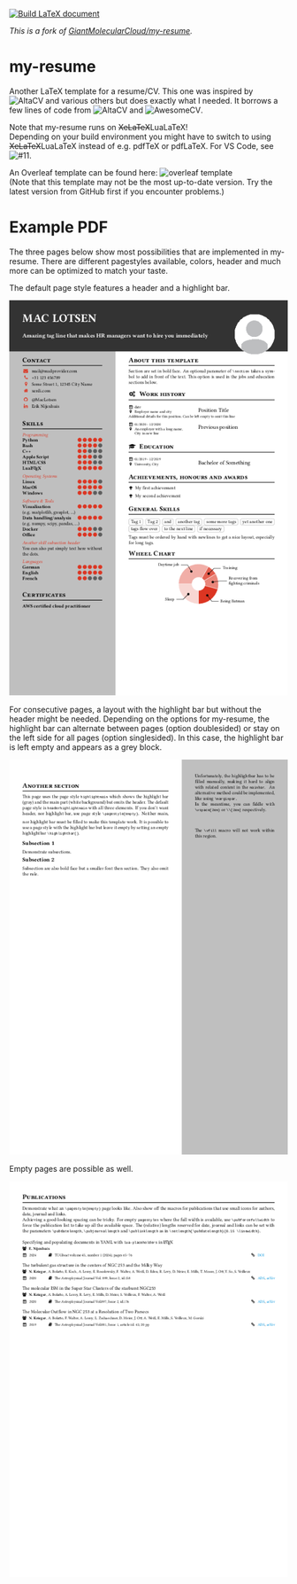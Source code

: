 [![Build LaTeX document](https://github.com/GiantMolecularCloud/my-resume/actions/workflows/main.yml/badge.svg)](https://github.com/GiantMolecularCloud/my-resume/actions/workflows/main.yml)

*This is a fork of [GiantMolecularCloud/my-resume](https://github.com/GiantMolecularCloud/my-resume).*

# my-resume
Another LaTeX template for a resume/CV. This one was inspired by ![AltaCV](https://github.com/liantze/AltaCV) and various others but does exactly what I needed.
It borrows a few lines of code from ![AltaCV](https://github.com/liantze/AltaCV) and ![AwesomeCV](https://github.com/posquit0/Awesome-CV).

Note that my-resume runs on ~~XeLaTeX~~LuaLaTeX!  
Depending on your build environment you might have
to switch to using ~~XeLaTeX~~LuaLaTeX instead of e.g. pdfTeX or pdfLaTeX.
For VS Code, see ![#11](https://github.com/GiantMolecularCloud/my-resume/issues/11).

An Overleaf template can be found here: ![overleaf template](https://www.overleaf.com/latex/templates/my-resume/qxsxdtmknkfr)  
(Note that this template may not be the most up-to-date version. Try the latest version from GitHub first if you encounter problems.)

# Example PDF

The three pages below show most possibilities that are implemented in my-resume. There are different pagestyles available, colors, header and much more can be optimized to match your taste.

The default page style features a header and a highlight bar.

![Example PDF page 1](resume-0.png "Example PDF page 1")

For consecutive pages, a layout with the highlight bar but without the header might be needed.
Depending on the options for my-resume, the highlight bar can alternate between pages (option doublesided) or stay on the left side for all pages (option singlesided).
In this case, the highlight bar is left empty and appears as a grey block.

![Example PDF page 2](resume-1.png "Example PDF page 2")

Empty pages are possible as well.

![Example PDF page 3](resume-2.png "Example PDF page 3")
